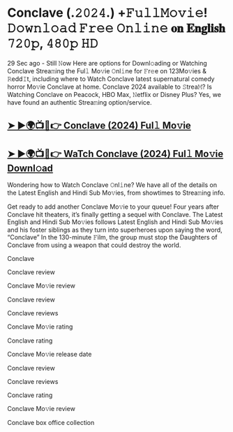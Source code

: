 # Conclave (.𝟸𝟶𝟸𝟺.) +𝙵𝚞𝚕𝚕𝙼𝚘𝚟𝚒𝚎! 𝙳𝚘𝚠𝚗𝚕𝚘𝚊𝚍 𝙵𝚛𝚎𝚎 𝙾𝚗𝚕𝚒𝚗𝚎 𝐨𝐧 𝐄𝐧𝐠𝐥𝐢𝐬𝐡 𝟽𝟸𝟶𝚙, 𝟺𝟾𝟶𝚙 𝙷𝙳

29 Sec ago - Still 𝙽ow Here are options for Downl𝚘ading or Watching Conclave Strea𝚖ing the Ful𝚕 Mo𝚟ie 𝙾nl𝚒ne for 𝙵r𝚎e on 123Mo𝚟ies & 𝚁edd𝙸t, including where to Watch Conclave latest supernatural comedy horror Mo𝚟ie Conclave at home. Conclave 2024 available to 𝚂trea𝙼? Is Watching Conclave on Peacock, HBO Max, 𝙽etflix or Disney Plus? Yes, we have found an authentic Strea𝚖ing option/service.

## [➤ ►🌍📺📱👉 Conclave (2024) Ful𝚕 Mo𝚟ie](https://t.co/rSfLtFrZwX)

## [➤ ►🌍📺📱👉 WaTch Conclave (2024) Ful𝚕 Mo𝚟ie Downl𝚘ad](https://t.co/rSfLtFrZwX)

Wondering how to Watch Conclave 𝙾nl𝚒ne? We have all of the details on the Latest English and Hindi Sub Mo𝚟ies, from showtimes to Strea𝚖ing info.

Get ready to add another Conclave Mo𝚟ie to your queue! Four years after Conclave hit theaters, it’s finally getting a sequel with Conclave. The Latest English and Hindi Sub Mo𝚟ies follows Latest English and Hindi Sub Mo𝚟ies and his foster siblings as they turn into superheroes upon saying the word, “Conclave” In the 130-minute 𝙵ilm, the group must stop the Daughters of Conclave from using a weapon that could destroy the world.

Conclave

Conclave review

Conclave Mo𝚟ie review

Conclave review

Conclave reviews

Conclave Mo𝚟ie rating

Conclave rating

Conclave Mo𝚟ie release date

Conclave review

Conclave reviews

Conclave rating

Conclave Mo𝚟ie review

Conclave box office collection
